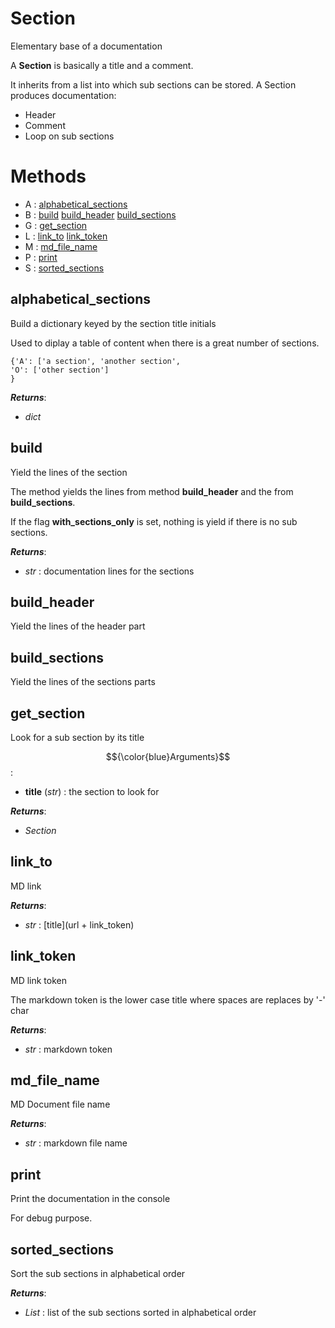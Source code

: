 # Section



Elementary base of a documentation

A **Section** is basically a title and a comment.

It inherits from a list into which sub sections can be stored.
A Section produces documentation:
- Header
- Comment
- Loop on sub sections



# Methods
- A : [alphabetical_sections](#alphabetical_sections) 
- B : [build](#build) [build_header](#build_header) [build_sections](#build_sections) 
- G : [get_section](#get_section) 
- L : [link_to](#link_to) [link_token](#link_token) 
- M : [md_file_name](#md_file_name) 
- P : [print](#print) 
- S : [sorted_sections](#sorted_sections) 

## alphabetical_sections

Build a dictionary keyed by the section title initials

Used to diplay a table of content when there is a great number of sections.

```
{'A': ['a section', 'another section',
'O': ['other section']
}
```



***Returns***:
- _dict_



## build

Yield the lines of the section

The method yields the lines from method **build_header** and the from
**build_sections**.

If the flag **with_sections_only** is set, nothing is yield if there is no
sub sections.



***Returns***:
- _str_ : documentation lines for the sections



## build_header

Yield the lines of the header part





## build_sections

Yield the lines of the sections parts





## get_section

Look for a sub section by its title



$${\color{blue}Arguments}$$:
- **title** (_str_) : the section to look for

***Returns***:
- _Section_



## link_to

MD link



***Returns***:
- _str_ : [title](url + link_token)



## link_token

MD link token

The markdown token is the lower case title where spaces are replaces by '-' char



***Returns***:
- _str_ : markdown token



## md_file_name

MD Document file name



***Returns***:
- _str_ : markdown file name



## print

Print the documentation in the console

For debug purpose.





## sorted_sections

Sort the sub sections in alphabetical order



***Returns***:
- _List_ : list of the sub sections sorted in alphabetical order



